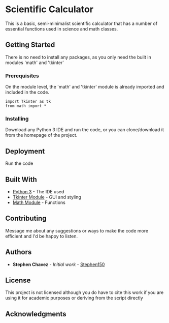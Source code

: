 # Scientific Calculator

This is a basic, semi-minimalist scientific calculator that has a number of essential functions used in science and math classes. 

## Getting Started

There is no need to install any packages, as you only need the built in modules 'math' and 'tkinter'

### Prerequisites

On the module level, the 'math' and 'tkinter' module is already imported and included in the code.

```
import Tkinter as tk
from math import *
```

### Installing

Download any Python 3 IDE and run the code, or you can clone/download it from the homepage of the project.

## Deployment

Run the code

## Built With

* [Python 3](https://notepad-plus-plus.org/) - The IDE used
* [Tkinter Module](https://docs.python.org/3.6/library/tkinter.html) - GUI and styling
* [Math Module](https://docs.python.org/3/library/math.html) - Functions

## Contributing

Message me about any suggestions or ways to make the code more efficient and I'd be happy to listen.

## Authors

* **Stephen Chavez** - *Initial work* - [Stephen150](https://github.com/Stephen150)

## License

This project is not licensed although you do have to cite this work if you are using it for academic purposes or deriving from the script directly

## Acknowledgments
